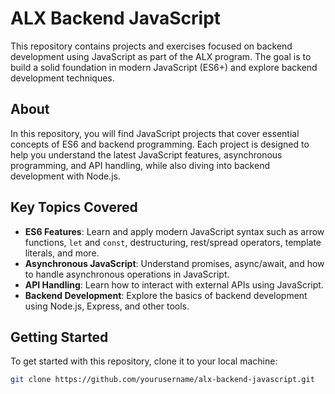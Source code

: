 # ALX Backend JavaScript

This repository contains projects and exercises focused on backend development using JavaScript as part of the ALX program. The goal is to build a solid foundation in modern JavaScript (ES6+) and explore backend development techniques.

## About

In this repository, you will find JavaScript projects that cover essential concepts of ES6 and backend programming. Each project is designed to help you understand the latest JavaScript features, asynchronous programming, and API handling, while also diving into backend development with Node.js.

## Key Topics Covered
- **ES6 Features**: Learn and apply modern JavaScript syntax such as arrow functions, `let` and `const`, destructuring, rest/spread operators, template literals, and more.
- **Asynchronous JavaScript**: Understand promises, async/await, and how to handle asynchronous operations in JavaScript.
- **API Handling**: Learn how to interact with external APIs using JavaScript.
- **Backend Development**: Explore the basics of backend development using Node.js, Express, and other tools.

## Getting Started

To get started with this repository, clone it to your local machine:

```bash
git clone https://github.com/yourusername/alx-backend-javascript.git
